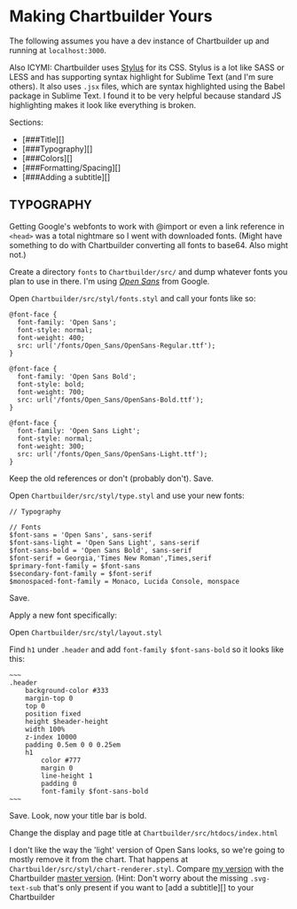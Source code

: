 # Making Chartbuilder Yours

The following assumes you have a dev instance of Chartbuilder up and running at `localhost:3000`.

Also ICYMI: Chartbuilder uses [Stylus](http://stylus-lang.com/) for its CSS. Stylus is a lot like SASS or LESS and has supporting syntax highlight for Sublime Text (and I'm sure others). It also uses `.jsx` files, which are syntax highlighted using the Babel package in Sublime Text. I found it to be very helpful because standard JS highlighting makes it look like everything is broken.

Sections:

- [###Title][]
- [###Typography][]
- [###Colors][]
- [###Formatting/Spacing][]
- [###Adding a subtitle][]

## TYPOGRAPHY

Getting Google's webfonts to work with @import or even a link reference in `<head>` was a total nightmare so I went with downloaded fonts. (Might have something to do with Chartbuilder converting all fonts to base64. Also might not.)

Create a directory `fonts` to `Chartbuilder/src/` and dump whatever fonts you plan to use in there. I'm using [_Open Sans_](https://www.google.com/fonts) from Google. 

Open `Chartbuilder/src/styl/fonts.styl` and call your fonts like so:

    @font-face {
      font-family: 'Open Sans';
      font-style: normal;
      font-weight: 400;
      src: url('/fonts/Open_Sans/OpenSans-Regular.ttf');
    }
    
    @font-face {
      font-family: 'Open Sans Bold';
      font-style: bold;
      font-weight: 700;
      src: url('/fonts/Open_Sans/OpenSans-Bold.ttf');
    }
    
    @font-face {
      font-family: 'Open Sans Light';
      font-style: normal;
      font-weight: 300;
      src: url('/fonts/Open_Sans/OpenSans-Light.ttf');
    }

Keep the old references or don't (probably don't).
Save.

Open `Chartbuilder/src/styl/type.styl` and use your new fonts:

    // Typography
    
    // Fonts
    $font-sans = 'Open Sans', sans-serif
    $font-sans-light = 'Open Sans Light', sans-serif
    $font-sans-bold = 'Open Sans Bold', sans-serif
    $font-serif = Georgia,'Times New Roman',Times,serif
    $primary-font-family = $font-sans
    $secondary-font-family = $font-serif
    $monospaced-font-family = Monaco, Lucida Console, monspace

Save.

Apply a new font specifically:

Open `Chartbuilder/src/styl/layout.styl`

Find `h1` under `.header` and add `font-family $font-sans-bold` so it looks like this:

    ~~~
    .header
        background-color #333
        margin-top 0
        top 0
        position fixed
        height $header-height
        width 100%
        z-index 10000
        padding 0.5em 0 0 0.25em
        h1
            color #777
            margin 0
            line-height 1
            padding 0
            font-family $font-sans-bold
    ~~~

Save. Look, now your title bar is bold.

Change the display and page title at `Chartbuilder/src/htdocs/index.html`

I don't like the way the 'light' version of Open Sans looks, so we're going to mostly remove it from the chart. That happens at `Chartbuilder/src/styl/chart-renderer.styl`. Compare [my version](https://github.com/golfecholima/Chartbuilder/blob/master/src/styl/chart-renderer.styl) with the Chartbuilder [master version](https://github.com/Quartz/Chartbuilder/blob/master/src/styl/chart-renderer.styl). (Hint: Don't worry about the missing `.svg-text-sub` that's only present if you want to [add a subtitle][] to your Chartbuilder

